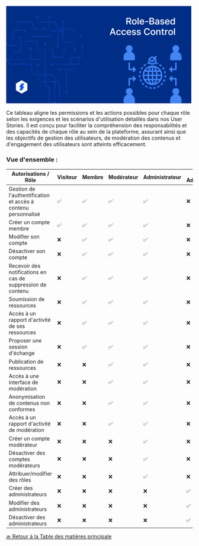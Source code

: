 <img src="./../Assets/Images/Role-Based-Access-Control.png" alt="RBAC" width="500">

Ce tableau aligne les permissions et les actions possibles pour chaque rôle selon les exigences et les scénarios d'utilisation détaillés dans nos User Stories. Il est conçu pour faciliter la compréhension des responsabilités et des capacités de chaque rôle au sein de la plateforme, assurant ainsi que les objectifs de gestion des utilisateurs, de modération des contenus et d'engagement des utilisateurs sont atteints efficacement.

### Vue d'ensemble :

| Autorisations / Rôle                                          | Visiteur | Membre | Modérateur | Administrateur | Super Administrateur |
| ------------------------------------------------------------- | -------- | ------ | ---------- | -------------- | -------------------- |
| Gestion de l'authentification et accès à contenu personnalisé | ✅       | ✅     | ✅         | ✅             | ❌                   |
| Créer un compte membre                                        | ✅       | ✅     | ✅         | ✅             | ❌                   |
| Modifier son compte                                           | ❌       | ✅     | ✅         | ✅             | ❌                   |
| Désactiver son compte                                         | ❌       | ✅     | ✅         | ✅             | ❌                   |
| Recevoir des notifications en cas de suppression de contenu   | ❌       | ✅     | ✅         | ✅             | ❌                   |
| Soumission de ressources                                      | ❌       | ✅     | ✅         | ✅             | ❌                   |
| Accès à un rapport d'activité de ses ressources               | ❌       | ✅     | ✅         | ✅             | ❌                   |
| Proposer une session d'échange                                | ❌       | ✅     | ✅         | ✅             | ❌                   |
| Publication de ressources                                     | ❌       | ❌     | ✅         | ✅             | ❌                   |
| Accès à une interface de modération                           | ❌       | ❌     | ✅         | ✅             | ❌                   |
| Anonymisation de contenus non conformes                       | ❌       | ❌     | ✅         | ✅             | ❌                   |
| Accès à un rapport d'activité de modération                   | ❌       | ❌     | ✅         | ✅             | ❌                   |
| Créer un compte modérateur                                    | ❌       | ❌     | ❌         | ✅             | ❌                   |
| Désactiver des comptes modérateurs                            | ❌       | ❌     | ❌         | ✅             | ❌                   |
| Attribuer/modifier des rôles                                  | ❌       | ❌     | ❌         | ✅             | ❌                   |
| Créer des administrateurs                                     | ❌       | ❌     | ❌         | ❌             | ✅                   |
| Modifier des administrateurs                                  | ❌       | ❌     | ❌         | ❌             | ✅                   |
| Désactiver des administrateurs                                | ❌       | ❌     | ❌         | ❌             | ✅                   |

[🔙 Retour à la Table des matières principale](../../README.md)
